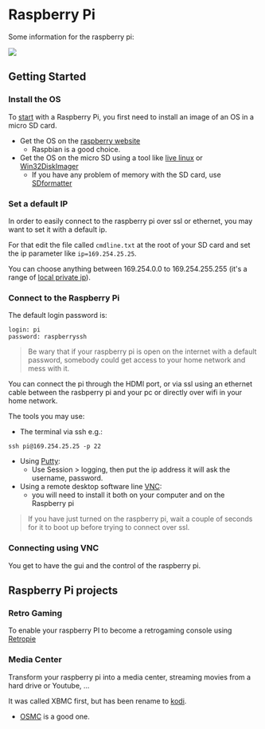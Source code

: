 # Raspberry Pi

Some information for the raspberry pi:

![](https://raw.githubusercontent.com/Sylhare/RaspPI/master/resources/raspberry-pi-small.gif)

## Getting Started

### Install the OS

To [start](https://projects.raspberrypi.org/en/projects/raspberry-pi-getting-started) with a Raspberry Pi, you first need to install an image of an OS in a micro SD card.

- Get the OS on the [raspberry website](http://www.raspberrypi.org/downloads/)
    - Raspbian is a good choice.
- Get the OS on the micro SD using a tool like [live linux](https://www.linuxliveusb.com/fr/download) or [Win32DiskImager](http://sourceforge.net/projects/win32diskimager/)
    - If you have any problem of memory with the SD card, use [SDformatter](https://www.sdcard.org/downloads/formatter_4/)
    
### Set a default IP

In order to easily connect to the raspberry pi over ssl or ethernet, you may want to set it with a default ip.

For that edit the file called `cmdline.txt` at the root of your SD card and set the ip parameter like `ip=169.254.25.25`.

You can choose anything between 169.254.0.0 to 169.254.255.255 (it's a range of [local private ip](https://www.lifewire.com/automatic-private-internet-protocol-addressing-816437)).

### Connect to the Raspberry Pi

The default login password is:
```
login: pi
password: raspberryssh 

```
> Be wary that if your raspberry pi is open on the internet with a default password, somebody could get access to your home network and mess with it.

You can connect the pi through the HDMI port, or via ssl using an ethernet cable between the rasbperry pi and your pc or directly over wifi in your home network.

The tools you may use:
    
- The terminal via ssh e.g.:
```
ssh pi@169.254.25.25 -p 22
```
- Using [Putty](https://www.putty.org/):
   - Use Session > logging, then put the ip address it will ask the username, password.
- Using a remote desktop software line [VNC](https://www.realvnc.com/fr/):
    - you will need to install it both on your computer and on the Raspberry pi
    
> If you have just turned on the raspberry pi, wait a couple of seconds for it to boot up before trying to connect over ssl.

### Connecting using VNC

You get to have the gui and the control of the raspberry pi.

## Raspberry Pi projects

### Retro Gaming

To enable your raspberry PI to become a retrogaming console using [Retropie](https://retropie.org.uk/)

### Media Center

Transform your raspberry pi into a media center, streaming movies from a hard drive or Youtube, ...

It was called XBMC first, but has been rename to [kodi](https://kodi.wiki/view/HOW-TO:Install_Kodi_on_Raspberry_Pi).

- [OSMC](https://osmc.tv/) is a good one.

